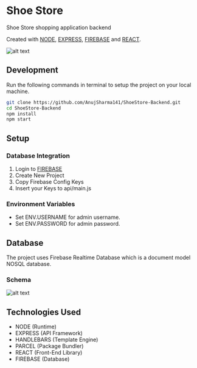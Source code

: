 # Shoe Store

Shoe Store shopping application backend

 Created with [NODE](https://nodejs.org/), [EXPRESS](https://expressjs.com/), [FIREBASE](https://firebase.google.com/) and [REACT](https://reactjs.org/).


![alt text](https://i.ibb.co/z6ht71p/screely-1598998630874.png)

## Development

Run the following commands in terminal to setup the project on your local machine.

```bash 
git clone https://github.com/AnujSharma141/ShoeStore-Backend.git
cd ShoeStore-Backend
npm install
npm start
```

## Setup

### Database Integration

1. Login to [FIREBASE](https://firebase.google.com/)
2. Create New Project
3. Copy Firebase Config Keys
4. Insert your Keys to api/main.js

### Environment Variables

* Set ENV.USERNAME for admin username.
* Set ENV.PASSWORD for admin password.

## Database

The project uses Firebase Realtime Database which is a document model NOSQL database.
 
### Schema 

![alt text](https://i.ibb.co/VpnBx0H/Screenshot-from-2020-09-05-21-24-37.png)

## Technologies Used

* NODE (Runtime)
* EXPRESS (API Framework)
* HANDLEBARS (Template Engine)
* PARCEL (Package Bundler)
* REACT (Front-End Library)
* FIREBASE (Database)

